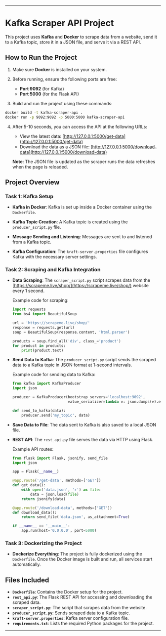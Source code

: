 
---

# Kafka Scraper API Project

This project uses **Kafka** and **Docker** to scrape data from a website, send it to a Kafka topic, store it in a JSON file, and serve it via a REST API.

## How to Run the Project

1. Make sure **Docker** is installed on your system.

2. Before running, ensure the following ports are free:
   - **Port 9092** (for Kafka)
   - **Port 5000** (for the Flask API)

3. Build and run the project using these commands:

```bash
docker build -t kafka-scraper-api .
docker run -p 9092:9092 -p 5000:5000 kafka-scraper-api
```

4. After 5-10 seconds, you can access the API at the following URLs:
   - View the latest data: [http://127.0.0.1:5000/get-data](http://127.0.0.1:5000/get-data)
   - Download the data as a JSON file: [http://127.0.0.1:5000/download-data](http://127.0.0.1:5000/download-data)

   **Note**: The JSON file is updated as the scraper runs the data refreshes when the page is reloaded.

## Project Overview

### Task 1: Kafka Setup

- **Kafka in Docker**: Kafka is set up inside a Docker container using the `Dockerfile`.
  
- **Kafka Topic Creation**: A Kafka topic is created using the `producer_script.py` file.

- **Message Sending and Listening**: Messages are sent to and listened from a Kafka topic.

- **Kafka Configuration**: The `kraft-server.properties` file configures Kafka with the necessary server settings.

### Task 2: Scraping and Kafka Integration

- **Data Scraping**: The `scraper_script.py` script scrapes data from the [https://scrapeme.live/shop/](https://scrapeme.live/shop/) website every 1 second.

  Example code for scraping:
  ```python
  import requests
  from bs4 import BeautifulSoup

  url = 'https://scrapeme.live/shop/'
  response = requests.get(url)
  soup = BeautifulSoup(response.content, 'html.parser')

  products = soup.find_all('div', class_='product')
  for product in products:
      print(product.text)
  ```

- **Send Data to Kafka**: The `producer_script.py` script sends the scraped data to a Kafka topic in JSON format at 1-second intervals.

  Example code for sending data to Kafka:
  ```python
  from kafka import KafkaProducer
  import json

  producer = KafkaProducer(bootstrap_servers='localhost:9092',
                           value_serializer=lambda v: json.dumps(v).encode('utf-8'))

  def send_to_kafka(data):
      producer.send('my_topic', data)
  ```

- **Save Data to File**: The data sent to Kafka is also saved to a local JSON file.

- **REST API**: The `rest_api.py` file serves the data via HTTP using Flask.

  Example API routes:
  ```python
  from flask import Flask, jsonify, send_file
  import json

  app = Flask(__name__)

  @app.route('/get-data', methods=['GET'])
  def get_data():
      with open('data.json', 'r') as file:
          data = json.load(file)
      return jsonify(data)

  @app.route('/download-data', methods=['GET'])
  def download_data():
      return send_file('data.json', as_attachment=True)

  if __name__ == '__main__':
      app.run(host='0.0.0.0', port=5000)
  ```

### Task 3: Dockerizing the Project

- **Dockerize Everything**: The project is fully dockerized using the `Dockerfile`. Once the Docker image is built and run, all services start automatically.

## Files Included

- **`Dockerfile`**: Contains the Docker setup for the project.
- **`rest_api.py`**: The Flask REST API for accessing and downloading the scraped data.
- **`scraper_script.py`**: The script that scrapes data from the website.
- **`producer_script.py`**: Sends scraped data to a Kafka topic.
- **`kraft-server.properties`**: Kafka server configuration file.
- **`requirements.txt`**: Lists the required Python packages for the project.



---
